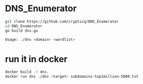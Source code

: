 # DNS_Enumerator


```bash
git clone https://github.com/crypticq/DNS_Enumerator
cd DNS_Enumerator
go build dns.go 
```


```bash
Usage: ./dns <domain> <wordlist>
```
# run it in docker

```bash
docker build -t dns.
docker run dns ./dns <target> subdomains-top1million-5000.txt 
```
